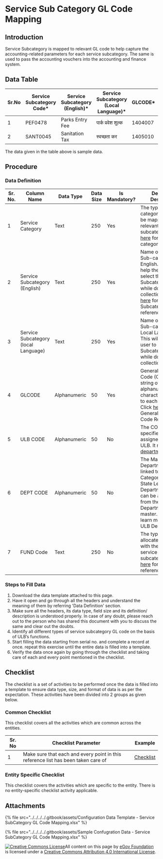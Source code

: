 # Service Sub Category GL Code Mapping

## Introduction <a href="#introduction" id="introduction"></a>

Service Subcategory is mapped to relevant GL code to help capture the accounting-related parameters for each service subcategory. The same is used to pass the accounting vouchers into the accounting and finance system.

## Data Table <a href="#data-table" id="data-table"></a>

| Sr.No | Service Subcategory Code\* | Service Subcategory (English)\* | Service Subcategory (Local Language)\* | GLCODE\* | ULB CODE | DEPT CODE | FUND Code |
| ----- | -------------------------- | ------------------------------- | -------------------------------------- | -------- | -------- | --------- | --------- |
| 1     | PEF0478                    | Parks Entry Fee                 | पार्क प्रवेश शुल्क                     | 1404007  | 1001     | DEPT\_1   | 01        |
| 2     | SANT0045                   | Sanitation Tax                  | स्वच्छता कर                            | 1405010  | 1002     | DEPT\_2   | 01        |

The data given in the table above is sample data.

## Procedure <a href="#procedure" id="procedure"></a>

### Data Definition <a href="#data-definition" id="data-definition"></a>

| Sr. No. | Column Name                          | Data Type    | Data Size | Is Mandatory? | Definition/ Description                                                                                                                                                                                                                                                                                                               |
| ------- | ------------------------------------ | ------------ | --------- | ------------- | ------------------------------------------------------------------------------------------------------------------------------------------------------------------------------------------------------------------------------------------------------------------------------------------------------------------------------------- |
| 1       | Service Category                     | Text         | 250       | Yes           | The type of category which is to be mapped with the relevant service subcategory. Click[ here](service-category.md) for Service category reference                                                                                                                                                                                    |
| 2       | Service Subcategory (English)        | Text         | 250       | Yes           | Name of “Service Sub-category” in English. This will help the user to select the Subcategory name while doing the collection. Click[ here](service-sub-category.md) for Service Subcategory reference                                                                                                                                 |
| 3       | Service Subcategory (local Language) | Text         | 250       | Yes           | Name of “Service Sub-category” in Local Language. This will help the user to select the Subcategory name while doing the collection                                                                                                                                                                                                   |
| 4       | GLCODE                               | Alphanumeric | 50        | Yes           | General Ledger Code (GL Code) is a string of alphanumeric characters assigned to each Service. Click [here](https://docs.digit.org/configure-digit/configuring-master-data-templates/module-setup/finance-data/sub-ledger-category) for the General Ledger Code Reference                                                             |
| 5       | ULB CODE                             | Alphanumeric | 50        | No            | The CODE which is specified and assigned to each ULB. It refers to the [department](https://docs.digit.org/configure-digit/configuring-master-data-templates/environment-setup/state-level-setup/ulb-departments)​                                                                                                                    |
| 6       | DEPT CODE                            | Alphanumeric | 50        | No            | The Master Department Code linked to the“Service Category” at the State Level. The Department Code can be ascertained from the ULB Departments master. Click [here](https://docs.digit.org/configure-digit/configuring-master-data-templates/environment-setup/state-level-setup/ulb-departments) to learn more about ULB Departments |
| 7       | FUND Code                            | Text         | 250       | No            | The type of fund allocated/associated with the respective service subcategory. Click[ here](../../finance/finance-master-data-templates/funds.md) for Fund reference                                                                                                                                                                  |

### Steps to Fill Data <a href="#steps-to-fill-data" id="steps-to-fill-data"></a>

1. Download the data template attached to this page.
2. Have it open and go through all the headers and understand the meaning of them by referring 'Data Definition' section.
3. Make sure all the headers, its data type, field size and its definition/ description is understood properly. In case of any doubt, please reach out to the person who has shared this document with you to discuss the same and clear out the doubts.
4. Identify all different types of service subcategory GL code on the basis of ULB’s functions.
5. Start filling the data starting from serial no. and complete a record at once. repeat this exercise until the entire data is filled into a template.
6. Verify the data once again by going through the checklist and taking care of each and every point mentioned in the checklist.

## Checklist <a href="#checklist" id="checklist"></a>

The checklist is a set of activities to be performed once the data is filled into a template to ensure data type, size, and format of data is as per the expectation. These activities have been divided into 2 groups as given below.

### Common Checklist <a href="#common-checklist" id="common-checklist"></a>

This checklist covers all the activities which are common across the entities.

| Sr. No | Checklist Parameter                                                               | Example                                                                                                                      |
| ------ | --------------------------------------------------------------------------------- | ---------------------------------------------------------------------------------------------------------------------------- |
| 1      | Make sure that each and every point in this reference list has been taken care of | ​[Checklist](https://docs.digit.org/configure-digit/configuring-master-data-templates/module-setup/common-config/checklist)​ |

### Entity Specific Checklist <a href="#entity-specific-checklist" id="entity-specific-checklist"></a>

This checklist covers the activities which are specific to the entity. There is no entity-specific checklist activity applicable.

## Attachments <a href="#attachments" id="attachments"></a>

{% file src="../../../../.gitbook/assets/Configuration Data Template - Service SubCategory GL Code Mapping.xlsx" %}

{% file src="../../../../.gitbook/assets/Sample Confugration Data - Service SubCategory GL Code Mapping.xlsx" %}

[![Creative Commons License](https://i.creativecommons.org/l/by/4.0/80x15.png)](http://creativecommons.org/licenses/by/4.0/)All content on this page by [eGov Foundation ](https://egov.org.in/)is licensed under a [Creative Commons Attribution 4.0 International License](http://creativecommons.org/licenses/by/4.0/).
